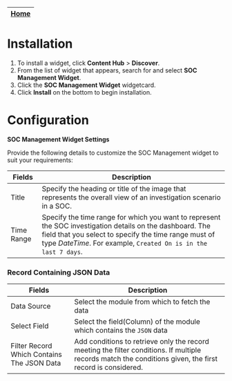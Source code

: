 | [Home](../README.md) |
|--------------------------------------------|

# Installation
1. To install a widget, click **Content Hub** > **Discover**.
2. From the list of widget that appears, search for and select **SOC Management Widget**.
3. Click the **SOC Management Widget** widgetcard.
4. Click **Install** on the bottom to begin installation.

# Configuration
**SOC Management Widget Settings** 

Provide the following details to customize the SOC Management widget to suit your requirements:

| Fields     | Description                              |
| ---------- | ---------------------------------------- |
| Title      | Specify the heading or title of the image that represents the overall view of an investigation scenario in a SOC. |
| Time Range | Specify the time range for which you want to represent the SOC investigation details on the dashboard. The field that you select to specify the time range must of type *DateTime*. For example, `Created On is in the last 7 days`. |

### Record Containing JSON Data

| Fields                                     | Description                                                                                                                                                                     |
|--------------------------------------------|---------------------------------------------------------------------------------------------------------------------------------------------------------------------------------|
| Data Source                                | Select the module from which to fetch the data                                                                                                                           |
| Select Field                               | Select the field(Column) of the module which contains the `JSON` data                                                                                                           |
| Filter Record Which Contains The JSON Data | Add conditions to retrieve only the record meeting the filter conditions. If multiple records match the conditions given, the first record is considered.                       |
